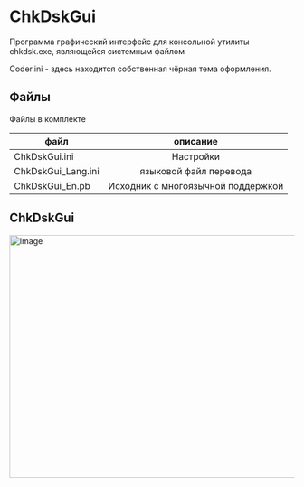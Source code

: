 # ChkDskGui

Программа графический интерфейс для консольной утилиты chkdsk.exe, являющейся системным файлом
  
Coder.ini - здесь находится собственная чёрная тема оформления.

## Файлы
Файлы в комплекте

| файл       | описание |
| ------------- |:------------------:|
| ChkDskGui.ini | Настройки |
| ChkDskGui_Lang.ini | языковой файл перевода |
| ChkDskGui_En.pb | Исходник с многоязычной поддержкой |

  
## ChkDskGui
<img width="716" height="430" alt="Image" src="https://github.com/user-attachments/assets/c8646cd1-643f-4f18-bee7-6a3a42aafc86" />
